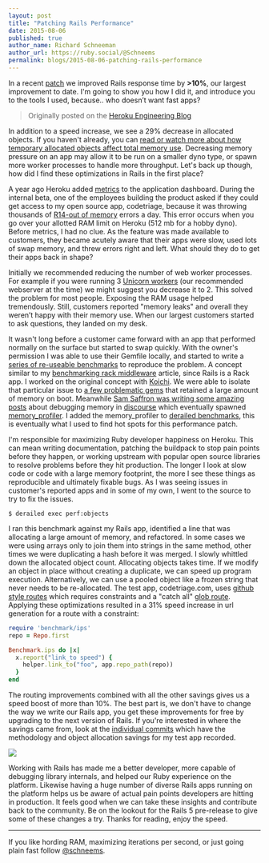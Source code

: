 ```yaml
---
layout: post
title: "Patching Rails Performance"
date: 2015-08-06
published: true
author_name: Richard Schneeman
author_url: https://ruby.social/@Schneems
permalink: blogs/2015-08-06-patching-rails-performance
---
```


In a recent [patch](https://github.com/rails/rails/pull/21057) we improved Rails response time by **>10%**, our largest improvement to date. I'm going to show you how I did it, and introduce you to the tools I used, because.. who doesn’t want fast apps?

> Originally posted on the [Heroku Engineering Blog](https://engineering.heroku.com/blogs/2015-08-06-patching-rails-performance/)

In addition to a speed increase, we see a 29% decrease in allocated objects. If you haven't already, you can [read or watch more about how temporary allocated objects affect total memory use](https://www.schneems.com/2015/05/11/how-ruby-uses-memory.html). Decreasing memory pressure on an app may allow it to be run on a smaller dyno type, or spawn more worker processes to handle more throughput. Let's back up though, how did I find these optimizations in Rails in the first place?

<!--more-->

A year ago Heroku added [metrics](https://devcenter.heroku.com/articles/metrics) to the application dashboard. During the internal beta, one of the employees building the product asked if they could get access to my open source app, codetriage, because it was throwing thousands of [R14-out of memory](https://devcenter.heroku.com/articles/error-codes#r14-memory-quota-exceeded) errors a day. This error occurs when you go over your allotted RAM limit on Heroku (512 mb for a hobby dyno). Before metrics, I had no clue. As the feature was made available to customers,  they became  acutely aware that their apps were slow, used lots of swap memory, and threw errors right and left. What should they do to get their apps back in shape?

Initially we recommended reducing the number of web worker processes. For example if you were running 3 [Unicorn workers](https://devcenter.heroku.com/articles/rails-unicorn) (our recommended webserver at the time) we might suggest you decrease it to 2. This solved the problem for most people. Exposing the RAM usage helped tremendously. Still, customers reported "memory leaks" and overall they weren’t happy with their memory use. When our largest customers started to ask questions, they landed on my desk.

It wasn't long before a customer came forward with an app that performed normally on the surface but started to swap quickly. With the owner's permission I was able to use their Gemfile locally, and started to write a [series of re-useable benchmarks](https://github.com/schneems/derailed_benchmarks) to reproduce the problem. A concept similar to my [benchmarking rack middleware](https://engineering.heroku.com/blogs/2014-11-03-benchmarking-rack-middleware/) article, since Rails is a Rack app. I worked on the original concept with [Koichi](https://github.com/ko1). We were able to isolate that particular issue to [a few problematic gems](https://www.schneems.com/2014/11/07/i-ram-what-i-ram.html) that retained a large amount of memory on boot. Meanwhile [Sam Saffron was writing some amazing posts](https://samsaffron.com/) about debugging memory in [discourse](https://www.discourse.org) which eventually spawned [memory_profiler](https://rubygems.org/gems/memory_profiler). I added the memory_profiler to [derailed benchmarks](https://github.com/schneems/derailed_benchmarks#dissecting-a-memory-leak), this is eventually what I used to find hot spots for this performance patch.

I'm responsible for maximizing Ruby developer happiness on Heroku. This can mean writing documentation, patching the buildpack to stop pain points before they happen, or working upstream with popular open source libraries to resolve problems before they hit production. The longer I look at slow code or code with a large memory footprint, the more I see these things as reproducible and ultimately fixable bugs. As I was seeing issues in customer's reported apps and in some of my own, I went to the source to try to fix the issues.

```
$ derailed exec perf:objects
```

I ran this benchmark against my Rails app, identified a line that was allocating a large amount of memory, and refactored. In some cases we were using arrays only to join them into strings in the same method, other times we were duplicating a hash before it was merged. I slowly whittled down the allocated object count. Allocating objects takes time. If we modify an object in place without creating a duplicate, we can speed up program execution. Alternatively, we can use a pooled object like a frozen string that never needs to be re-allocated. The test app, codetriage.com, uses [github style routes](https://github.com/codetriage/codetriage/blob/630149788431e629e3b8a261c3cb9a8e1e11da5a/config/routes.rb#L34-L45) which requires constraints and a "catch all" [glob route](https://guides.rubyonrails.org/routing.html#route-globbing-and-wildcard-segments). Applying these optimizations resulted in a 31% speed increase in url generation for a route with a constraint:


```ruby
require 'benchmark/ips'
repo = Repo.first

Benchmark.ips do |x|
  x.report("link_to speed") {
    helper.link_to("foo", app.repo_path(repo))
  }
end
```

The routing improvements combined with all the other savings gives us a speed boost of more than 10%. The best part is, we don't have to change the way we write our Rails app, you get these improvements for free by upgrading to the next version of Rails. If you're interested in where the savings came from, look at the [individual commits](https://github.com/rails/rails/pull/21057/commits) which have the methodology and object allocation savings for my test app recorded.

![](https://www.dropbox.com/s/mdjtq0miucbby8f/Screenshot%202015-08-03%2011.38.33.png?raw=1)

Working with Rails has made me a better developer, more capable of debugging library internals, and helped our Ruby experience on the platform. Likewise having a huge number of diverse Rails apps running on the platform helps us be aware of actual pain points developers are hitting in production. It feels good when we can take these insights and contribute back to the community. Be on the lookout for the Rails 5 pre-release to give some of these changes a try. Thanks for reading, enjoy the speed.

---
If you like hording RAM, maximizing iterations per second, or just going plain fast follow [@schneems](https://ruby.social/@Schneems).


